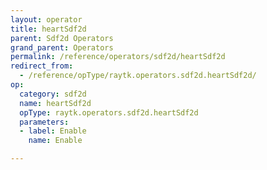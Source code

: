 ```yaml
---
layout: operator
title: heartSdf2d
parent: Sdf2d Operators
grand_parent: Operators
permalink: /reference/operators/sdf2d/heartSdf2d
redirect_from:
  - /reference/opType/raytk.operators.sdf2d.heartSdf2d/
op:
  category: sdf2d
  name: heartSdf2d
  opType: raytk.operators.sdf2d.heartSdf2d
  parameters:
  - label: Enable
    name: Enable

---
```

